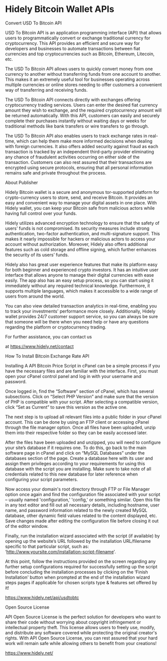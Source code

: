 # Hidely Bitcoin Wallet APIs

Convert USD To Bitcoin API

USD To Bitcoin API is an application programming interface (API) that allows users to programmatically convert or exchange traditional currency for cryptocurrency. This API provides an efficient and secure way for developers and businesses to automate transactions between fiat currencies and top cryptocurrencies such as Bitcoin, Ethereum, Litecoin, etc. 

The USD To Bitcoin API allows users to quickly convert money from one currency to another without transferring funds from one account to another. This makes it an extremely useful tool for businesses operating across multiple currencies or online stores needing to offer customers a convenient way of transferring and receiving funds. 

The USD To Bitcoin API connects directly with exchanges offering cryptocurrency trading services. Users can enter the desired fiat currency amount they wish to exchange, and the required cryptocurrency amount will be returned automatically. With this API, customers can easily and securely complete their purchases instantly without waiting days or weeks for traditional methods like bank transfers or wire transfers to go through. 

The USD To Bitcoin API also enables users to track exchange rates in real-time, which can help them make more informed decisions when dealing with foreign currencies. It also offers added security against fraud as each transaction is tracked by an independent third-party provider eliminating any chance of fraudulent activities occurring on either side of the transaction. Customers can also rest assured that their transactions are encrypted using secure protocols, ensuring that all personal information remains safe and private throughout the process.

About Publisher

Hidely Bitcoin wallet is a secure and anonymous tor-supported platform for crypto-currency users to store, send, and receive Bitcoin. It provides an easy and convenient way to manage your digital assets in one place. With Hidely wallet, you can keep your Bitcoin safe from malicious actors while having full control over your funds.

Hidely utilizes advanced encryption technology to ensure that the safety of users’ funds is not compromised. Its security measures include strong authentication, two-factor authentication, and multi-signature support. This makes it nearly impossible for hackers or malicious actors to access your account without authorization. Moreover, Hidely also offers additional features such as cold storage and offline signing, which further enhances the security of its users’ funds. 

Hidely also has great user experience features that make its platform easy for both beginner and experienced crypto investors. It has an intuitive user interface that allows anyone to manage their digital currencies with ease easily. The app also has an easy setup process, so you can start using it immediately without any required technical knowledge. Furthermore, it supports multiple languages, which makes it accessible to a wide range of users from around the world. 

You can also view detailed transaction analytics in real-time, enabling you to track your investments' performance more closely. Additionally, Hidely wallet provides 24/7 customer support service, so you can always be sure that someone will be there when you need help or have any questions regarding the platform or cryptocurrency trading.

For further assistance, you can contact us

at https://www.hidely.net/contact

How To Install Bitcoin Exchange Rate API

Installing A API Bitcoin Price Script in cPanel can be a simple process if you have the necessary files and are familiar with the interface. First, you must open your cPanel control panel and log in with your username and password.

Once logged in, find the “Software” section of cPanel, which has several subsections. Click on “Select PHP Version” and make sure that the version of PHP is compatible with your script. After selecting a compatible version, click “Set as Current” to save this version as the active one. 

The next step is to upload all relevant files into a public folder in your cPanel account. This can be done by using an FTP client or accessing cPanel through the file manager option. Once all files have been uploaded, unzip them into their respective folder so they can be easily accessed later.   

After the files have been uploaded and unzipped, you will need to configure your site’s database if it requires one. To do this, go back to the main software page in cPanel and click on “MySQL Databases” under the databases section of the page. Create a database here with its user and assign them privileges according to your requirements for using this database with the script you are installing. Make sure to take note of all credentials related to this new database for later reference when configuring your script parameters. 

Now access your domain's root directory through FTP or File Manager option once again and find the configuration file associated with your script – usually named 'configuration,' 'config,' or something similar. Open this file in any text editor and fill out all necessary details, including hostname, user name, and password information related to the newly created MySQL database, other dynamic field values related to the content displayed, etc. Save changes made after editing the configuration file before closing it out of the editor window. 

Finally, run the installation wizard associated with the script (if available) by opening up the website’s URL followed by the installation URL/filename specific to that particular script, such as: ‘http://www.yoursite.com/installation-script-filename'. 

At this point, follow the instructions provided on the screen regarding any further setup configurations required for successfully setting up the script before concluding the installation processes by clicking on the ‘Finish Installation' button when prompted at the end of the installation wizard steps pages if applicable for chosen scripts type & features set offered by it!

https://www.hidely.net/api/usdtobtc

Open Source License

API Open Source License is the perfect solution for developers who want to share their code without worrying about copyright infringement or intellectual property theft. This license allows users to freely use, modify, and distribute any software covered while protecting the original creator's rights. With API Open Source License, you can rest assured that your hard work will remain safe while allowing others to benefit from your creations!

https://www.hidely.net/
